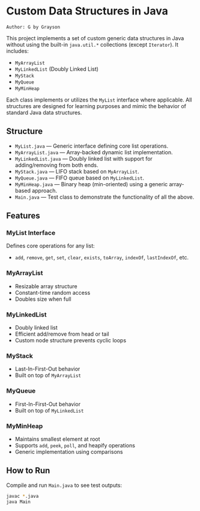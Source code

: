 # Custom Data Structures in Java
`Author: G by Grayson`

This project implements a set of custom generic data structures in Java without using the built-in `java.util.*` collections (except `Iterator`). It includes:

- `MyArrayList`
- `MyLinkedList` (Doubly Linked List)
- `MyStack`
- `MyQueue`
- `MyMinHeap`

Each class implements or utilizes the `MyList` interface where applicable. All structures are designed for learning purposes and mimic the behavior of standard Java data structures.

## Structure

- `MyList.java` — Generic interface defining core list operations.
- `MyArrayList.java` — Array-backed dynamic list implementation.
- `MyLinkedList.java` — Doubly linked list with support for adding/removing from both ends.
- `MyStack.java` — LIFO stack based on `MyArrayList`.
- `MyQueue.java` — FIFO queue based on `MyLinkedList`.
- `MyMinHeap.java` — Binary heap (min-oriented) using a generic array-based approach.
- `Main.java` — Test class to demonstrate the functionality of all the above.

## Features

### MyList Interface
Defines core operations for any list:
- `add`, `remove`, `get`, `set`, `clear`, `exists`, `toArray`, `indexOf`, `lastIndexOf`, etc.

### MyArrayList
- Resizable array structure
- Constant-time random access
- Doubles size when full

### MyLinkedList
- Doubly linked list
- Efficient add/remove from head or tail
- Custom node structure prevents cyclic loops

### MyStack
- Last-In-First-Out behavior
- Built on top of `MyArrayList`

### MyQueue
- First-In-First-Out behavior
- Built on top of `MyLinkedList`

### MyMinHeap
- Maintains smallest element at root
- Supports `add`, `peek`, `poll`, and heapify operations
- Generic implementation using comparisons

## How to Run

Compile and run `Main.java` to see test outputs:

```bash
javac *.java
java Main
